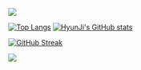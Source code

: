 [<img src="https://capsule-render.vercel.app/api?type=waving&color=BDBDC8&height=150&section=header" />](https://capsule-render.vercel.app/api?type=waving&height=300&color=gradient&text=HyunJi's%20GitHub&fontAlign=50&textBg=false&section=header&fontSize=61&fontAlignY=42)


[![Top Langs](https://github-readme-stats.vercel.app/api/top-langs/?username=hjck4433)](https://github.com/anuraghazra/github-readme-stats) [![HyunJi's GitHub stats](https://github-readme-stats.vercel.app/api?username=hjck4433)](https://github.com/anuraghazra/github-readme-stats)

[![GitHub Streak](https://streak-stats.demolab.com?user=hjck4433)](https://git.io/streak-stats)

[<img src="https://capsule-render.vercel.app/api?type=waving&color=BDBDC8&height=150&section=footer" />](https://capsule-render.vercel.app/api?type=waving&height=150&color=gradient&fontAlign=50&textBg=false&section=footer&fontSize=61&fontAlignY=42)
<!--
**hjck4433/hjck4433** is a ✨ _special_ ✨ repository because its `README.md` (this file) appears on your GitHub profile.

Here are some ideas to get you started:

- 🔭 I’m currently working on ...
- 🌱 I’m currently learning ...
- 👯 I’m looking to collaborate on ...
- 🤔 I’m looking for help with ...
- 💬 Ask me about ...
- 📫 How to reach me: ...
- 😄 Pronouns: ...
- ⚡ Fun fact: ...
-->
